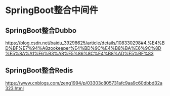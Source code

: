 # SpringBoot整合中间件





## SpringBoot整合Dubbo

https://blog.csdn.net/baidu_39298625/article/details/108330298#4.%E4%BD%BF%E7%94%A8zookeeper%E4%BD%9C%E4%B8%BA%E6%9C%8D%E5%8A%A1%E6%B3%A8%E5%86%8C%E4%B8%AD%E5%BF%83





## SpringBoot整合Redis

https://www.cnblogs.com/zeng1994/p/03303c805731afc9aa9c60dbbd32a323.html





